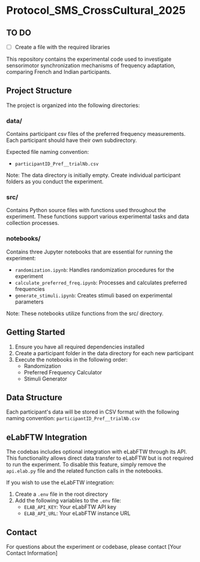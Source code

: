 # Protocol_SMS_CrossCultural_2025
 
 ## TO DO
 
 - [ ] Create a file with the required libraries

This repository contains the experimental code used to investigate sensorimotor synchronization mechanisms of frequency adaptation, comparing French and Indian participants.

## Project Structure

The project is organized into the following directories:

### data/
Contains participant csv files of the preferred frequency measurements. Each participant should have their own subdirectory.

Expected file naming convention:
- `participantID_Pref__trialNb.csv`

Note: The data directory is initially empty. Create individual participant folders as you conduct the experiment.

### src/
Contains Python source files with functions used throughout the experiment. These functions support various experimental tasks and data collection processes.

### notebooks/
Contains three Jupyter notebooks that are essential for running the experiment:

- `randomization.ipynb`: Handles randomization procedures for the experiment
- `calculate_preferred_freq.ipynb`: Processes and calculates preferred frequencies
- `generate_stimuli.ipynb`: Creates stimuli based on experimental parameters

Note: These notebooks utilize functions from the src/ directory.

## Getting Started

1. Ensure you have all required dependencies installed
2. Create a participant folder in the data directory for each new participant
3. Execute the notebooks in the following order:
   - Randomization
   - Preferred Frequency Calculator
   - Stimuli Generator

## Data Structure

Each participant's data will be stored in CSV format with the following naming convention:
`participantID_Pref__trialNb.csv`

## eLabFTW Integration

The codebas includes optional integration with eLabFTW through its API. This functionality allows direct data transfer to eLabFTW but is not required to run the experiment. To disable this feature, simply remove the `api.elab.py` file and the related function calls in the notebooks.

If you wish to use the eLabFTW integration:

1. Create a `.env` file in the root directory
2. Add the following variables to the `.env` file:
	- `ELAB_API_KEY`: Your eLabFTW API key
	- `ELAB_API_URL`: Your eLabFTW instance URL

## Contact

For questions about the experiment or codebase, please contact [Your Contact Information]
